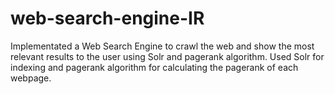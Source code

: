 # web-search-engine-IR
Implementated a Web Search Engine to crawl the web and show the most relevant results to the user using Solr and pagerank algorithm.
Used Solr for indexing and pagerank algorithm for calculating the pagerank of each webpage.
